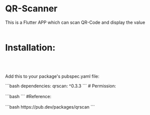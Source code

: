 # QR-Scanner

This is a Flutter APP which can scan QR-Code and display the value
<br></br>

# Installation:
<br></br>
<p>Add this to your package's pubspec.yaml file:</p>
 ```bash
dependencies:
 qrscan: ^0.3.3
 ```
 # Permission:
 <br></br>
  ```bash
 <uses-permission android:name="android.permission.CAMERA" />
 <uses-permission android:name="android.permission.WRITE_EXTERNAL_STORAGE"/>
 <uses-permission android:name="android.permission.READ_EXTERNAL_STORAGE"/>
```
#Reference:
<br></br>
 ```bash
https://pub.dev/packages/qrscan
```
